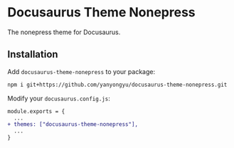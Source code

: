 # Docusaurus Theme Nonepress

The nonepress theme for Docusaurus.

## Installation

Add `docusaurus-theme-nonepress` to your package:

```bash
npm i git+https://github.com/yanyongyu/docusaurus-theme-nonepress.git
```

Modify your `docusaurus.config.js`:

```diff
module.exports = {
  ...
+ themes: ["docusaurus-theme-nonepress"],
  ...
}
```
